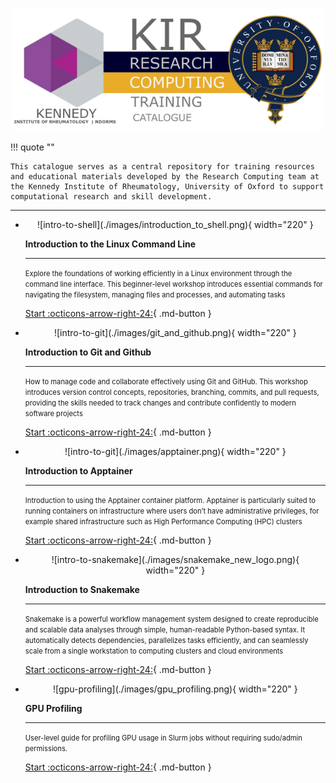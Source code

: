 <h1></h1>

<p align="center">
 <img src="./images/third_training_logo.png" alt="drawing" width="500"/>
 </p> 

!!! quote ""

    This catalogue serves as a central repository for training resources and educational materials developed by the Research Computing team at the Kennedy Institute of Rheumatology, University of Oxford to support computational research and skill development.


<!--- check -->

---


<div class="grid cards" markdown>

-   <center>![intro-to-shell](./images/introduction_to_shell.png){ width="220" }</center>
    
    __Introduction to the Linux Command Line__
    
    ---
    <span style="font-size: 0.7rem;"> 
    Explore the foundations of working efficiently in a Linux environment through the command line interface. This beginner-level workshop introduces essential commands for navigating the filesystem, managing files and processes, and automating tasks
    </span><br>

    [Start :octicons-arrow-right-24:](https://kir-rescomp.github.io/training-intro-to-linux-cli/){ .md-button }
    
-   <center>![intro-to-git](./images/git_and_github.png){ width="220" }</center>
    
    __Introduction to Git and Github__
    
    ---
    <span style="font-size: 0.7rem;"> 
    How to manage code and collaborate effectively using Git and GitHub. This workshop introduces version control concepts, repositories, branching, commits, and pull requests, providing the skills needed to track changes and contribute confidently to modern software projects
    </span><br>

    [Start :octicons-arrow-right-24:](https://kir-rescomp.github.io/training-intro-to-git-github/){ .md-button }

-   <center>![intro-to-git](./images/apptainer.png){ width="220" }</center>
    
    __Introduction to Apptainer__
    
    ---
    <span style="font-size: 0.7rem;"> 
    Introduction to using the Apptainer container platform. Apptainer is particularly suited to running containers on infrastructure where users don’t have administrative privileges, for example shared infrastructure such as High Performance Computing (HPC) clusters
    </span><br>

    [Start :octicons-arrow-right-24:](https://kir-rescomp.github.io/training-intro-to-apptainer/){ .md-button }
    
-   <center>![intro-to-snakemake](./images/snakemake_new_logo.png){ width="220" }</center>
    
    
    __Introduction to Snakemake__
    
    ---
    <span style="font-size: 0.7rem;">
    Snakemake is a powerful workflow management system designed to create reproducible and scalable data analyses through simple, human-readable Python-based syntax. It automatically detects dependencies, parallelizes tasks efficiently, and can seamlessly scale from a single workstation to computing clusters and cloud environments
    </span><br>
    
    [Start :octicons-arrow-right-24:](https://kir-rescomp.github.io/training-intro-to-snakemake/){ .md-button }

-   <center>![gpu-profiling](./images/gpu_profiling.png){ width="220" }</center>
    
    
    __GPU Profiling__
    
    ---
    <span style="font-size: 0.7rem;">
    User-level guide for profiling GPU usage in Slurm jobs without requiring sudo/admin permissions.
    </span><br>
    
    [Start :octicons-arrow-right-24:](https://kir-rescomp.github.io/training-gpu-profiling/){ .md-button }

</div>
